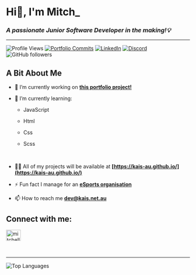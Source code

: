 # Hi👋, I'm Mitch\_

<i><h3>A passionate Junior Software Developer in the making!💡</h3></i>

---

<img src="https://komarev.com/ghpvc/?username=kais-au&label=Profile%20views&color=brightgreen&style=flat" alt="Profile Views"/> <a href="https://github.com/Kais-au/kais-au.github.io"><img src="https://img.shields.io/github/commit-activity/w/kais-au/kais-au.github.io?label=Portfolio%20Commits&color=blue&style=flat" alt="Portfolio Commits"/></a> <a href="https://linkedin.com/in/mitchell-cunnington-aa986b243"><img src="https://img.shields.io/static/v1?label=LinkedIn&message=connect&color=0077B5&style=flat&logo=linkedin" alt="LinkedIn"/></a> <a href="https://discord.gg/B8df4rRzaK"><img src="https://img.shields.io/static/v1?label=Discord&message=join&color=7289DA&style=flat&logo=discord" alt="Discord"/></a> <img src="https://img.shields.io/github/followers/kais-au?label=Followers&color=161B22&logo=github" alt="GitHub followers">

<b><h2 align="left">A Bit About Me</h2></b>

- 🔭 I’m currently working on **[this portfolio project!](https://github.com/Kais-au/kais-au.github.io)**

- 🌱 I’m currently learning:

  - JavaScript
  - Html
  - Css
  - Scss

    </br>

- 👨‍💻 All of my projects will be available at **[https://kais-au.github.io/](https://kais-au.github.io/)**

- ⚡ Fun fact I manage for an **[eSports organisation](https://valkyriegaming.com.au)**

- 📫 How to reach me **<dev@kais.net.au>**

<b><h2 align="left">Connect with me:</h2></b>

<p align="left">
<a href="https://linkedin.com/in/mitchell-cunnington-aa986b243/" target="blank"><img align="center" src="https://raw.githubusercontent.com/rahuldkjain/github-profile-readme-generator/master/src/images/icons/Social/linked-in-alt.svg" alt="mitchell-cunnington-aa986b243/" height="30" width="40" /></a>
</p>

<br>

---

<p><img align="center" src="https://github-readme-stats.vercel.app/api/top-langs?username=kais-au&show_icons=true&theme=tokyonight&locale=en&layout=compact" alt="Top Languages" /></p>
